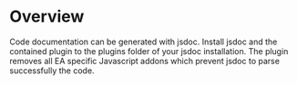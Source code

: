 <h1>Overview</h1>
Code documentation can be generated with jsdoc. Install jsdoc and the contained plugin to the plugins folder of your jsdoc installation. The plugin removes all EA specific Javascript addons which prevent jsdoc to parse successfully the code.
